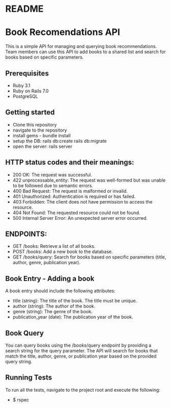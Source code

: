 # README
# Book Recomendations API
This is a simple API for managing and querying book recommendations. 
Team members can use this API to add books to a shared list and search for books based on specific parameters.

## Prerequisites

- Ruby 3.1
- Ruby on Rails 7.0
- PostgreSQL

## Getting started
- Clone this repository 
- navigate to the repository
- install gems - bundle install
- setup the DB: rails db:create rails db:migrate
- open the server: rails server

## HTTP status codes and their meanings:

- 200 OK: The request was successful.
- 422 unprocessable_entity: The request was well-formed but was unable to be followed due to semantic errors.
- 400 Bad Request: The request is malformed or invalid.
- 401 Unauthorized: Authentication is required or has failed.
- 403 Forbidden: The client does not have permission to access the resource.
- 404 Not Found: The requested resource could not be found.
- 500 Internal Server Error: An unexpected server error occurred.


## ENDPOINTS:
- GET /books: Retrieve a list of all books.
- POST /books: Add a new book to the database.
- GET /books/query: Search for books based on specific parameters (title, author, genre, publication year).

## Book Entry - Adding a book
A book entry should include the following attributes:

- title (string): The title of the book. The title must be unique.
- author (string): The author of the book.
- genre (string): The genre of the book.
- publication_year (date): The publication year of the book.

## Book Query
You can query books using the /books/query endpoint by providing a search string for the query parameter.
The API will search for books that match the title, author, genre, or publication year based on the provided query string.

## Running Tests
To run all the tests, navigate to the project root and execute the following: 
- $ rspec

